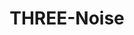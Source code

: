 ---
title: THREE-Noise
disc: Simple gradient noise library for use with Three.js. Now with fBm!
tags: ThreeJS Plugin
langs: JavaScript
repo: three-noise
---